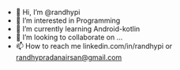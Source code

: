 - 👋 Hi, I’m @randhypi
- 👀 I’m interested in Programming
- 🌱 I’m currently learning Android-kotlin
- 💞️ I’m looking to collaborate on ...
- 📫 How to reach me linkedin.com/in/randhypi or randhypradanairsan@gmail.com

<!---
randhypi/randhypi is a ✨ special ✨ repository because its `README.md` (this file) appears on your GitHub profile.
You can click the Preview link to take a look at your changes.
--->
